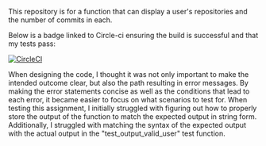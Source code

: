 This repository is for a function that can display a user's repositories and the number of commits in each.

Below is a badge linked to Circle-ci ensuring the build is successful and that my tests pass:

[![CircleCI](https://dl.circleci.com/status-badge/img/gh/JGrant225/SSW-567-HW-00b/tree/HW03a_Mocking.svg?style=svg)](https://dl.circleci.com/status-badge/redirect/gh/JGrant225/SSW-567-HW-00b/tree/HW03a_Mocking)

When designing the code, I thought it was not only important to make the intended outcome clear, but also the path resulting in error messages. By making the error statements concise as well as the conditions that lead to each error, it became easier to focus on what scenarios to test for. When testing this assignment, I initially struggled with figuring out how to properly store the output of the function to match the expected output in string form. Additionally, I struggled with matching the syntax of the expected output with the actual output in the "test_output_valid_user" test function.
